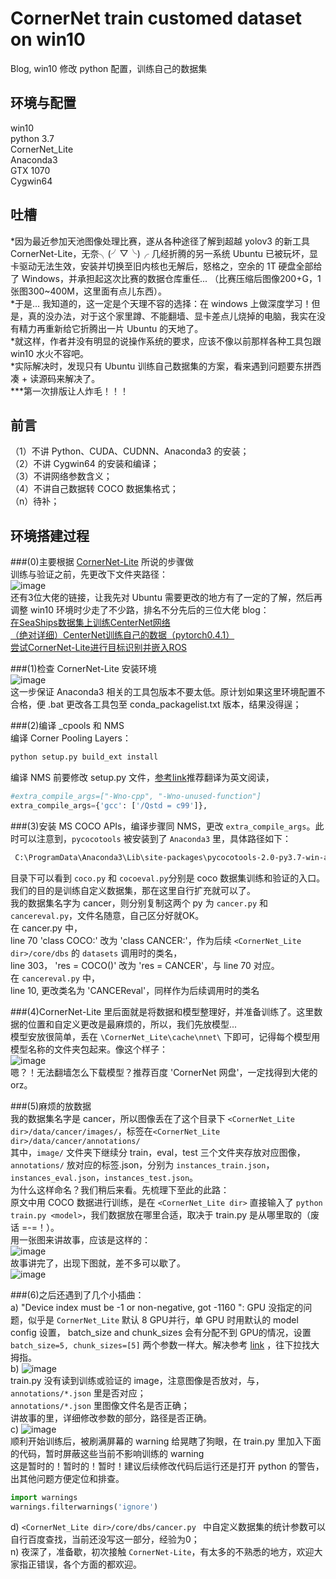 # CornerNet train customed dataset on win10
Blog, win10 修改 python 配置，训练自己的数据集

## 环境与配置
win10<br>
python 3.7<br>
CornerNet_Lite<br>
Anaconda3<br>
GTX 1070<br>
Cygwin64<br>

## 吐槽
*因为最近参加天池图像处理比赛，遂从各种途径了解到超越 yolov3 的新工具 CornerNet-Lite，无奈╮(╯▽╰)╭ 几经折腾的另一系统 Ubuntu 已被玩坏，显卡驱动无法生效，安装并切换至旧内核也无解后，怒格之，空余的 1T 硬盘全部给了 Windows，并承担起这次比赛的数据仓库重任... （比赛压缩后图像200+G，1张图300~400M，这里面有点儿东西）。<br>
*于是... 我知道的，这一定是个天理不容的选择：在 windows 上做深度学习！但是，真的没办法，对于这个家里蹲、不能翻墙、显卡差点儿烧掉的电脑，我实在没有精力再重新给它折腾出一片 Ubuntu 的天地了。<br>
*就这样，作者并没有明显的说操作系统的要求，应该不像以前那样各种工具包跟 win10 水火不容吧。<br>
*实际解决时，发现只有 Ubuntu 训练自己数据集的方案，看来遇到问题要东拼西凑 + 读源码来解决了。<br>
***第一次排版让人炸毛！！！

## 前言
（1）不讲 Python、CUDA、CUDNN、Anaconda3 的安装；<br>
（2）不讲 Cygwin64 的安装和编译；<br>
（3）不讲网络参数含义；<br>
（4）不讲自己数据转 COCO 数据集格式；<br>
（n）待补；<br>

## 环境搭建过程
###(0)主要根据 [CornerNet-Lite](https://github.com/princeton-vl/CornerNet-Lite) 所说的步骤做<br>
训练与验证之前，先更改下文件夹路径：<br>
![image](https://github.com/Lighthawk/CornerNet-train-win10-python/blob/master/images/008.jpg)<br>
还有3位大佬的链接，让我先对 Ubuntu 需要更改的地方有了一定的了解，然后再调整 win10 环境时少走了不少路，排名不分先后的三位大佬 blog：<br>
[在SeaShips数据集上训练CenterNet网络](https://blog.csdn.net/weixin_42634342/article/details/97756458)<br>
[（绝对详细）CenterNet训练自己的数据（pytorch0.4.1）](https://blog.csdn.net/weixin_41765699/article/details/100118353)<br>
[尝试CornerNet-Lite进行目标识别并嵌入ROS](https://blog.csdn.net/qq_25349629/article/details/89493192)<br>

###(1)检查 CornerNet-Lite 安装环境<br>
![image](https://github.com/Lighthawk/CornerNet-train-win10-python/blob/master/images/001.jpg)<br>
这一步保证 Anaconda3 相关的工具包版本不要太低。原计划如果这里环境配置不合格，便 .bat 更改各工具包至 conda_packagelist.txt 版本，结果没得逞；<br>

###(2)编译 _cpools 和 NMS<br>
编译 Corner Pooling Layers：<br>
```Bash
python setup.py build_ext install
```
编译 NMS 前要修改 setup.py 文件，[参考link](https://qiita.com/sounansu/items/6836e5a4d81e157941c2)推荐翻译为英文阅读，<br>
```Python
#extra_compile_args=["-Wno-cpp", "-Wno-unused-function"]
extra_compile_args={'gcc': ['/Qstd = c99']},
```

###(3)安装 MS COCO APIs，编译步骤同 NMS，更改 `extra_compile_args`。此时可以注意到，`pycocotools` 被安装到了 `Anaconda3` 里，具体路径如下：<br>
```Bash
 C:\ProgramData\Anaconda3\Lib\site-packages\pycocotools-2.0-py3.7-win-amd64.egg\pycocotools
```
目录下可以看到 `coco.py` 和 `cocoeval.py`分别是 coco 数据集训练和验证的入口。我们的目的是训练自定义数据集，那在这里自行扩充就可以了。<br>
我的数据集名字为 cancer，则分别复制这两个 py 为 `cancer.py` 和 `cancereval.py`，文件名随意，自己区分好就OK。<br>
在 cancer.py 中，<br>
line 70 'class COCO:' 改为 'class CANCER:'，作为后续 `<CornerNet_Lite dir>/core/dbs` 的 `datasets` 调用时的类名，<br>
line 303， 'res = COCO()' 改为 'res = CANCER'，与 line 70 对应。<br>
在 `cancereval.py` 中，<br>
line 10, 更改类名为 'CANCEReval'，同样作为后续调用时的类名

###(4)CornerNet-Lite 里后面就是将数据和模型整理好，并准备训练了。这里数据的位置和自定义更改是最麻烦的，所以，我们先放模型...<br>
模型安放很简单，丢在 `\CornerNet_Lite\cache\nnet\` 下即可，记得每个模型用模型名称的文件夹包起来。像这个样子：<br>
![image](https://github.com/Lighthawk/CornerNet-train-win10-python/blob/master/images/003.jpg)<br>
嗯？！无法翻墙怎么下载模型？推荐百度 'CornerNet 网盘'，一定找得到大佬的 orz。<br>

###(5)麻烦的放数据<br>
我的数据集名字是 cancer，所以图像丢在了这个目录下 `<CornerNet_Lite dir>/data/cancer/images/`，标签在`<CornerNet_Lite dir>/data/cancer/annotations/`<br>
其中，`image/` 文件夹下继续分 train，eval，test 三个文件夹存放对应图像，`annotations/` 放对应的标签.json，分别为 `instances_train.json`，`instances_eval.json`，`instances_test.json`。<br>
为什么这样命名？我们稍后来看。先梳理下至此的此路：<br>
原文中用 COCO 数据进行训练，是在 `<CornerNet_Lite dir>` 直接输入了 `python train.py <model>`，我们数据放在哪里合适，取决于 train.py 是从哪里取的（废话 =-=！）。<br> 
用一张图来讲故事，应该是这样的：<br>
![image](https://github.com/Lighthawk/CornerNet-train-win10-python/blob/master/images/004.jpg)<br>
故事讲完了，出现下图就，差不多可以歇了。<br>
![image](https://github.com/Lighthawk/CornerNet-train-win10-python/blob/master/images/009.jpg)<br>

###(6)之后还遇到了几个小插曲：<br>
a) "Device index must be -1 or non-negative, got -1160 ": GPU 没指定的问题，似乎是 `CornerNet_Lite` 默认 8 GPU并行，单 GPU 时用默认的 model config 设置， batch_size and chunk_sizes 会有分配不到 GPU的情况，设置 `batch_size=5, chunk_sizes=[5]` 两个参数一样大。解决参考 [link](https://github.com/princeton-vl/CornerNet/issues/4) ，往下拉找大拇指。<br>
b) ![image](https://github.com/Lighthawk/CornerNet-train-win10-python/blob/master/images/005.jpg)<br>
train.py 没有读到训练或验证的 image，注意图像是否放对，与，`annotations/*.json` 里是否对应；<br>
`annotations/*.json` 里图像文件名是否正确；<br>
讲故事的里，详细修改参数的部分，路径是否正确。<br>
c)  ![image](https://github.com/Lighthawk/CornerNet-train-win10-python/blob/master/images/006.jpg)<br>
顺利开始训练后，被刷满屏幕的 warning 给晃瞎了狗眼，在 train.py 里加入下面的代码，暂时屏蔽这些当前不影响训练的 warning<br>
这是暂时的！暂时的！暂时！建议后续修改代码后运行还是打开 python 的警告，出其他问题方便定位和排查。<br>
```Python
import warnings
warnings.filterwarnings('ignore')
```
d) `<CornerNet_Lite dir>/core/dbs/cancer.py ` 中自定义数据集的统计参数可以自行百度查找，当前还没写这一部分，经验为0；<br>
n) 夜深了，准备歇，初次接触 `CornerNet-Lite`，有太多的不熟悉的地方，欢迎大家指正错误，各个方面的都欢迎。<br>

